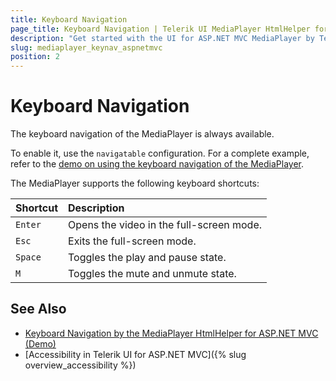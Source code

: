 ```yaml
---
title: Keyboard Navigation
page_title: Keyboard Navigation | Telerik UI MediaPlayer HtmlHelper for ASP.NET MVC
description: "Get started with the UI for ASP.NET MVC MediaPlayer by Telerik UI and learn about the accessibility support it provides through its keyboard navigation functionality."
slug: mediaplayer_keynav_aspnetmvc
position: 2
---
```


# Keyboard Navigation

The keyboard navigation of the MediaPlayer is always available.

To enable it, use the `navigatable` configuration. For a complete example, refer to the [demo on using the keyboard navigation of the MediaPlayer](https://demos.telerik.com/aspnet-mvc/mediaplayer/keyboard-navigation).

The MediaPlayer supports the following keyboard shortcuts:

|Shortcut |Description
|:---     |:---
|`Enter`  |Opens the video in the full-screen mode.
|`Esc`    |Exits the full-screen mode.
|`Space`  |Toggles the play and pause state.
|`M`      |Toggles the mute and unmute state.

## See Also

* [Keyboard Navigation by the MediaPlayer HtmlHelper for ASP.NET MVC (Demo)](https://demos.telerik.com/aspnet-mvc/mediaplayer/keyboard-navigation)
* [Accessibility in Telerik UI for ASP.NET MVC]({% slug overview_accessibility %})
